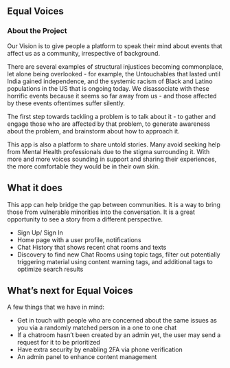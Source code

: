 ## Equal Voices

### About the Project

Our Vision is to give people a platform to speak their mind about events that affect us as a community, irrespective of background.

There are several examples of structural injustices becoming commonplace, let alone being overlooked - for example, the Untouchables that lasted until India gained independence, and the systemic racism of Black and Latino populations in the US that is ongoing today. We disassociate with these horrific events because it seems so far away from us - and those affected by these events oftentimes suffer silently.

The first step towards tackling a problem is to talk about it - to gather and engage those who are affected by that problem, to generate awareness about the problem, and brainstorm about how to approach it.

This app is also a platform to share untold stories. Many avoid seeking help from Mental Health professionals due to the stigma surrounding it. With more and more voices sounding in support and sharing their experiences, the more comfortable they would be in their own skin.

## What it does

This app can help bridge the gap between communities. It is a way to bring those from vulnerable minorities into the conversation. It is a great opportunity to see a story from a different perspective.

- Sign Up/ Sign In 
- Home page with a user profile, notifications
- Chat History that shows recent chat rooms and texts
- Discovery to find new Chat Rooms using topic tags, filter out potentially triggering material using content warning tags, and additional tags to optimize search results


## What’s next for Equal Voices
A few things that we have in mind:
- Get in touch with people who are concerned about the same issues as you via a randomly matched person in a one to one chat
- If a chatroom hasn’t been created by an admin yet, the user may send a request for it to be prioritized
- Have extra security by enabling 2FA via phone verification
- An admin panel to enhance content management

